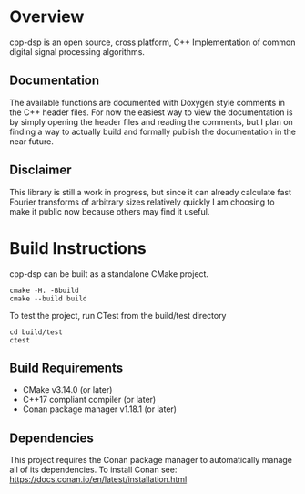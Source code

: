 # Overview

cpp-dsp is an open source, cross platform, C++ Implementation of common digital
signal processing algorithms.

## Documentation

The available functions are documented with Doxygen style comments in the C++
header files. For now the easiest way to view the documentation is by simply
opening the header files and reading the comments, but I plan on finding a way
to actually build and formally publish the documentation in the near future.

## Disclaimer

This library is still a work in progress, but since it can already calculate
fast Fourier transforms of arbitrary sizes relatively quickly I am choosing to
make it public now because others may find it useful.

# Build Instructions

cpp-dsp can be built as a standalone CMake project.

    cmake -H. -Bbuild
    cmake --build build

To test the project, run CTest from the build/test directory

    cd build/test
    ctest

## Build Requirements

* CMake v3.14.0 (or later)
* C++17 compliant compiler (or later)
* Conan package manager v1.18.1 (or later)

## Dependencies

This project requires the Conan package manager to automatically manage all of
its dependencies. To install Conan see:
https://docs.conan.io/en/latest/installation.html
